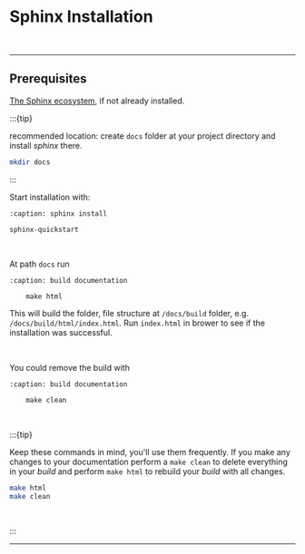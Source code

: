 # Sphinx Installation
<br>

***

## Prerequisites

[The Sphinx ecosystem](http://www.sphinx-doc.org/), if not already installed.

:::{tip} 

recommended location: create `docs` folder at your project directory and install *sphinx* there.

```bash
mkdir docs
```

:::

Start installation with:

```{code-block}
:caption: sphinx install

sphinx-quickstart
```

<br>

At path `docs` run

```{code-block}
:caption: build documentation

    make html
```

This will build the folder, file structure at `/docs/build` folder, e.g. `/docs/build/html/index.html`. Run `index.html` in brower to see if the installation was successful.

<br>

You could remove the build with

```{code-block}
:caption: build documentation

    make clean
```

<br>

:::{tip} 

Keep these commands in mind, you'll use them frequently. If you make any changes to your documentation perform a `make clean` to delete everything in your *build* and perform `make html` to rebuild your *build* with all changes.

```bash
make html
make clean
```

<br>

:::

***

